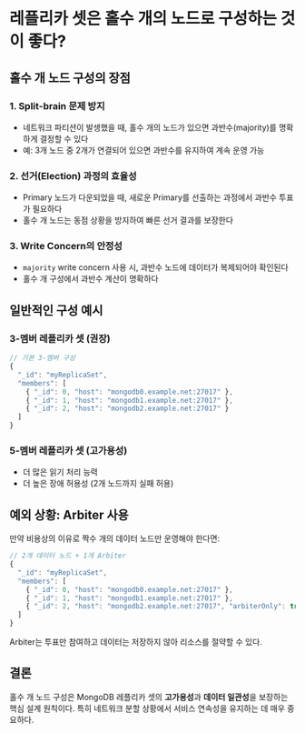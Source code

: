 # 레플리카 셋은 홀수 개의 노드로 구성하는 것이 좋다?
## 홀수 개 노드 구성의 장점
### 1. **Split-brain 문제 방지**
- 네트워크 파티션이 발생했을 때, 홀수 개의 노드가 있으면 과반수(majority)를 명확하게 결정할 수 있다
- 예: 3개 노드 중 2개가 연결되어 있으면 과반수를 유지하여 계속 운영 가능

### 2. **선거(Election) 과정의 효율성**
- Primary 노드가 다운되었을 때, 새로운 Primary를 선출하는 과정에서 과반수 투표가 필요하다
- 홀수 개 노드는 동점 상황을 방지하여 빠른 선거 결과를 보장한다

### 3. **Write Concern의 안정성**
- `majority` write concern 사용 시, 과반수 노드에 데이터가 복제되어야 확인된다
- 홀수 개 구성에서 과반수 계산이 명확하다

## 일반적인 구성 예시
### **3-멤버 레플리카 셋 (권장)**
```javascript
// 기본 3-멤버 구성
{
  "_id": "myReplicaSet",
  "members": [
    { "_id": 0, "host": "mongodb0.example.net:27017" },
    { "_id": 1, "host": "mongodb1.example.net:27017" },
    { "_id": 2, "host": "mongodb2.example.net:27017" }
  ]
}
```
### **5-멤버 레플리카 셋 (고가용성)**
- 더 많은 읽기 처리 능력
- 더 높은 장애 허용성 (2개 노드까지 실패 허용)

## 예외 상황: Arbiter 사용
만약 비용상의 이유로 짝수 개의 데이터 노드만 운영해야 한다면:
```javascript
// 2개 데이터 노드 + 1개 Arbiter
{
  "_id": "myReplicaSet",
  "members": [
    { "_id": 0, "host": "mongodb0.example.net:27017" },
    { "_id": 1, "host": "mongodb1.example.net:27017" },
    { "_id": 2, "host": "mongodb2.example.net:27017", "arbiterOnly": true }
  ]
}
```
Arbiter는 투표만 참여하고 데이터는 저장하지 않아 리소스를 절약할 수 있다.

## 결론
홀수 개 노드 구성은 MongoDB 레플리카 셋의 **고가용성**과 **데이터 일관성**을 보장하는 핵심 설계 원칙이다. 특히 네트워크 분할 상황에서 서비스 연속성을 유지하는 데 매우 중요하다.
